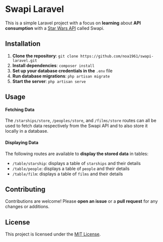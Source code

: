 <h1>Swapi Laravel</h1>

<p>This is a simple Laravel project with a focus on <strong>learning</strong> about <strong> API consumption</strong> with a <a href="https://swapi.dev/">Star Wars API</a> called Swapi.


<h2>Installation</h2>

<ol>
    <li><strong>Clone the repository</strong>: <code>git clone https://github.com/noa1961/swapi-laravel.git</code></li>
    <li><strong>Install dependencies</strong>: <code>composer install</code></li>
    <li><strong>Set up your database credentials in the</strong> <code>.env</code> file</li>
    <li><strong>Run database migrations</strong>: <code>php artisan migrate</code></li>
    <li><strong>Start the server</strong>: <code>php artisan serve</code></li>
</ol>


<h2>Usage</h2>

<h4>Fetching Data</h4>

<p>The <code>/starships/store</code>, <code>/peoples/store</code>, and <code>/films/store</code> routes can all be used to fetch data respectively from the Swapi API and to also store it locally in a database.</p>

<h4>Displaying Data</h4>

<p>The following routes are available to <strong>display the stored data</strong> in tables:</p>

<ul>
    <li><code>/table/starship</code>: displays a table of <code>starships</code> and their details</li>
    <li><code>/table/people</code>: displays a table of <code>people</code> and their details</li>
    <li><code>/table/film</code>: displays a table of <code>films</code> and their details</li>
</ul>


<h2> Contributing </h2>
<p>Contributions are welcome! Please <strong>open an issue</strong> or a <strong>pull request</strong> for any changes or additions.</p>


<h2>License</h2>

<p>This project is licensed under the <a href="https://github.com/noa1961/swapi-laravel/blob/main/LICENSE">MIT License</a>.</p>
